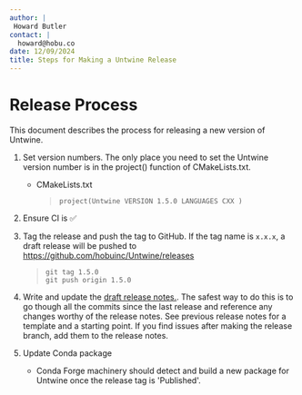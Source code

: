 ```yaml
---
author: |
 Howard Butler
contact: |
  howard@hobu.co
date: 12/09/2024
title: Steps for Making a Untwine Release
---
```


# Release Process

This document describes the process for releasing a new version of Untwine.

1)  Set version numbers. The only place you need to set the Untwine version
    number is in the project() function of CMakeLists.txt.

    - CMakeLists.txt

      >     project(Untwine VERSION 1.5.0 LANGUAGES CXX )


2)  Ensure CI is ✅


3)  Tag the release and push the tag to GitHub. If the tag name is
    `x.x.x`, a draft release will be pushed to <https://github.com/hobuinc/Untwine/releases>
    >     git tag 1.5.0
    >     git push origin 1.5.0

4)  Write and update the [draft release notes.](https://github.com/hobuinc/Untwine/releases).
    The safest way to do this is to go though all the commits since the last release and reference
    any changes worthy of the release notes. See previous release notes for a template
    and a starting point. If you find issues after making the release branch,
    add them to the release notes.

5) Update Conda package

   - Conda Forge machinery should detect and build a new package for
     Untwine once the release tag is 'Published'.
